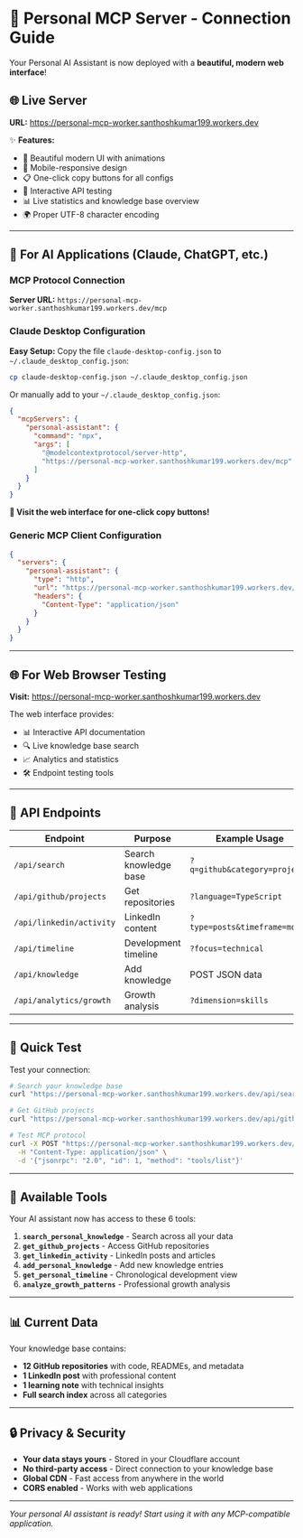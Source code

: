 # 🔗 Personal MCP Server - Connection Guide

Your Personal AI Assistant is now deployed with a **beautiful, modern web interface**!

## 🌐 Live Server

**URL:** https://personal-mcp-worker.santhoshkumar199.workers.dev

✨ **Features:**
- 🎨 Beautiful modern UI with animations
- 📱 Mobile-responsive design  
- 📋 One-click copy buttons for all configs
- 🧪 Interactive API testing
- 📊 Live statistics and knowledge base overview
- 🌍 Proper UTF-8 character encoding

---

## 🤖 For AI Applications (Claude, ChatGPT, etc.)

### MCP Protocol Connection

**Server URL:** `https://personal-mcp-worker.santhoshkumar199.workers.dev/mcp`

### Claude Desktop Configuration

**Easy Setup:** Copy the file `claude-desktop-config.json` to `~/.claude_desktop_config.json`:

```bash
cp claude-desktop-config.json ~/.claude_desktop_config.json
```

Or manually add to your `~/.claude_desktop_config.json`:

```json
{
  "mcpServers": {
    "personal-assistant": {
      "command": "npx",
      "args": [
        "@modelcontextprotocol/server-http",
        "https://personal-mcp-worker.santhoshkumar199.workers.dev/mcp"
      ]
    }
  }
}
```

**📱 Visit the web interface for one-click copy buttons!**

### Generic MCP Client Configuration

```json
{
  "servers": {
    "personal-assistant": {
      "type": "http",
      "url": "https://personal-mcp-worker.santhoshkumar199.workers.dev/mcp",
      "headers": {
        "Content-Type": "application/json"
      }
    }
  }
}
```

---

## 🌐 For Web Browser Testing

**Visit:** https://personal-mcp-worker.santhoshkumar199.workers.dev

The web interface provides:
- 📊 Interactive API documentation
- 🔍 Live knowledge base search
- 📈 Analytics and statistics
- 🛠️ Endpoint testing tools

---

## 📡 API Endpoints

| Endpoint | Purpose | Example Usage |
|----------|---------|---------------|
| `/api/search` | Search knowledge base | `?q=github&category=projects` |
| `/api/github/projects` | Get repositories | `?language=TypeScript` |
| `/api/linkedin/activity` | LinkedIn content | `?type=posts&timeframe=month` |
| `/api/timeline` | Development timeline | `?focus=technical` |
| `/api/knowledge` | Add knowledge | POST JSON data |
| `/api/analytics/growth` | Growth analysis | `?dimension=skills` |

---

## 🧪 Quick Test

Test your connection:

```bash
# Search your knowledge base
curl "https://personal-mcp-worker.santhoshkumar199.workers.dev/api/search?q=github"

# Get GitHub projects
curl "https://personal-mcp-worker.santhoshkumar199.workers.dev/api/github/projects"

# Test MCP protocol
curl -X POST "https://personal-mcp-worker.santhoshkumar199.workers.dev/mcp" \
  -H "Content-Type: application/json" \
  -d '{"jsonrpc": "2.0", "id": 1, "method": "tools/list"}'
```

---

## 🎯 Available Tools

Your AI assistant now has access to these 6 tools:

1. **`search_personal_knowledge`** - Search across all your data
2. **`get_github_projects`** - Access GitHub repositories
3. **`get_linkedin_activity`** - LinkedIn posts and articles
4. **`add_personal_knowledge`** - Add new knowledge entries
5. **`get_personal_timeline`** - Chronological development view
6. **`analyze_growth_patterns`** - Professional growth analysis

---

## 📊 Current Data

Your knowledge base contains:
- **12 GitHub repositories** with code, READMEs, and metadata
- **1 LinkedIn post** with professional content
- **1 learning note** with technical insights
- **Full search index** across all categories

---

## 🔒 Privacy & Security

- **Your data stays yours** - Stored in your Cloudflare account
- **No third-party access** - Direct connection to your knowledge base
- **Global CDN** - Fast access from anywhere in the world
- **CORS enabled** - Works with web applications

---

*Your personal AI assistant is ready! Start using it with any MCP-compatible application.*
